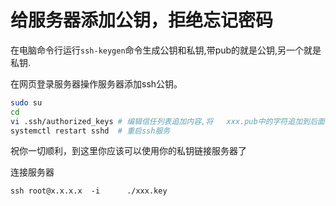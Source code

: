# 给服务器添加公钥，拒绝忘记密码


在电脑命令行运行`ssh-keygen`命令生成公钥和私钥,带pub的就是公钥,另一个就是私钥.

在网页登录服务器操作服务器添加ssh公钥。




```bash
sudo su
cd
vi .ssh/authorized_keys # 编辑信任列表追加内容,将   xxx.pub中的字符追加到后面
systemctl restart sshd  # 重启ssh服务
```

祝你一切顺利，到这里你应该可以使用你的私钥链接服务器了

连接服务器
```shell
ssh root@x.x.x.x  -i      ./xxx.key
```


